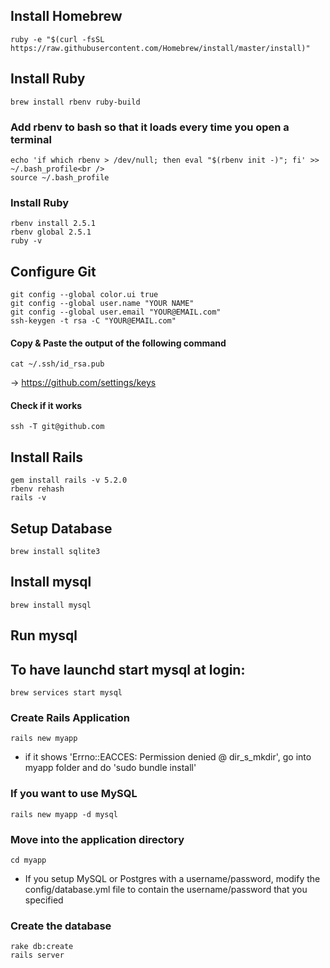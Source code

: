 ## Install Homebrew
```
ruby -e "$(curl -fsSL https://raw.githubusercontent.com/Homebrew/install/master/install)"
```

## Install Ruby 
```
brew install rbenv ruby-build
```


### Add rbenv to bash so that it loads every time you open a terminal
```
echo 'if which rbenv > /dev/null; then eval "$(rbenv init -)"; fi' >> ~/.bash_profile<br />
source ~/.bash_profile
```

### Install Ruby
```
rbenv install 2.5.1
rbenv global 2.5.1
ruby -v
```
 
## Configure Git 
```
git config --global color.ui true
git config --global user.name "YOUR NAME"
git config --global user.email "YOUR@EMAIL.com"
ssh-keygen -t rsa -C "YOUR@EMAIL.com"
```

#### Copy & Paste the output of the following command 
```
cat ~/.ssh/id_rsa.pub 
```
-> 
https://github.com/settings/keys
#### Check if it works
```
ssh -T git@github.com
```

## Install Rails 
```
gem install rails -v 5.2.0
rbenv rehash
rails -v
```

## Setup Database
```
brew install sqlite3
```
## Install mysql
```
brew install mysql
```
## Run mysql

## To have launchd start mysql at login:
```
brew services start mysql
```


### Create Rails Application
```
rails new myapp
```
- if it shows 'Errno::EACCES: Permission denied @ dir_s_mkdir', go into myapp folder and do 'sudo bundle install'

### If you want to use MySQL
```
rails new myapp -d mysql
```

### Move into the application directory
```
cd myapp
```

- If you setup MySQL or Postgres with a username/password, modify the config/database.yml file to contain the username/password that you specified

### Create the database
```
rake db:create
rails server
```

